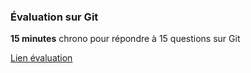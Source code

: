 ### Évaluation sur Git

**15 minutes** chrono pour répondre à 15 questions sur Git

[Lien évaluation](https://form.dragnsurvey.com/survey/r/636faecb)